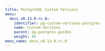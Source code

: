 ```yaml
---
title: PostgreSQL Custom Versions
menu:
  docs_v0.13.0-rc.0:
    identifier: pg-custom-versions-postgres
    name: Custom Versions
    parent: pg-postgres-guides
    weight: 45
menu_name: docs_v0.13.0-rc.0
---
```

